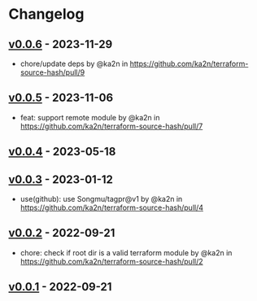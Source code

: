 # Changelog

## [v0.0.6](https://github.com/ka2n/terraform-source-hash/compare/v0.0.5...v0.0.6) - 2023-11-29
- chore/update deps by @ka2n in https://github.com/ka2n/terraform-source-hash/pull/9

## [v0.0.5](https://github.com/ka2n/terraform-source-hash/compare/v0.0.4...v0.0.5) - 2023-11-06
- feat: support remote module by @ka2n in https://github.com/ka2n/terraform-source-hash/pull/7

## [v0.0.4](https://github.com/ka2n/terraform-source-hash/compare/v0.0.3...v0.0.4) - 2023-05-18

## [v0.0.3](https://github.com/ka2n/terraform-source-hash/compare/v0.0.2...v0.0.3) - 2023-01-12
- use(github): use Songmu/tagpr@v1 by @ka2n in https://github.com/ka2n/terraform-source-hash/pull/4

## [v0.0.2](https://github.com/ka2n/terraform-source-hash/compare/v0.0.1...v0.0.2) - 2022-09-21
- chore: check if root dir is a valid terraform module by @ka2n in https://github.com/ka2n/terraform-source-hash/pull/2

## [v0.0.1](https://github.com/ka2n/terraform-source-hash/commits/v0.0.1) - 2022-09-21
